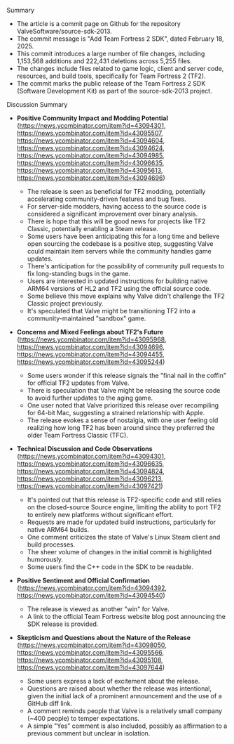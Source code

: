 Summary

*   The article is a commit page on Github for the repository ValveSoftware/source-sdk-2013.
*   The commit message is "Add Team Fortress 2 SDK", dated February 18, 2025.
*   This commit introduces a large number of file changes, including 1,153,568 additions and 222,431 deletions across 5,255 files.
*   The changes include files related to game logic, client and server code, resources, and build tools, specifically for Team Fortress 2 (TF2).
*   The commit marks the public release of the Team Fortress 2 SDK (Software Development Kit) as part of the source-sdk-2013 project.

Discussion Summary

*   **Positive Community Impact and Modding Potential** (https://news.ycombinator.com/item?id=43094301, https://news.ycombinator.com/item?id=43095507, https://news.ycombinator.com/item?id=43094604, https://news.ycombinator.com/item?id=43094624, https://news.ycombinator.com/item?id=43094985, https://news.ycombinator.com/item?id=43096635, https://news.ycombinator.com/item?id=43095613, https://news.ycombinator.com/item?id=43094696)
    *   The release is seen as beneficial for TF2 modding, potentially accelerating community-driven features and bug fixes.
    *   For server-side modders, having access to the source code is considered a significant improvement over binary analysis.
    *   There is hope that this will be good news for projects like TF2 Classic, potentially enabling a Steam release.
    *   Some users have been anticipating this for a long time and believe open sourcing the codebase is a positive step, suggesting Valve could maintain item servers while the community handles game updates.
    *   There's anticipation for the possibility of community pull requests to fix long-standing bugs in the game.
    *   Users are interested in updated instructions for building native ARM64 versions of HL2 and TF2 using the official source code.
    *   Some believe this move explains why Valve didn't challenge the TF2 Classic project previously.
    *   It's speculated that Valve might be transitioning TF2 into a community-maintained "sandbox" game.

*   **Concerns and Mixed Feelings about TF2's Future** (https://news.ycombinator.com/item?id=43095968, https://news.ycombinator.com/item?id=43094696, https://news.ycombinator.com/item?id=43094455, https://news.ycombinator.com/item?id=43095244)
    *   Some users wonder if this release signals the "final nail in the coffin" for official TF2 updates from Valve.
    *   There is speculation that Valve might be releasing the source code to avoid further updates to the aging game.
    *   One user noted that Valve prioritized this release over recompiling for 64-bit Mac, suggesting a strained relationship with Apple.
    *   The release evokes a sense of nostalgia, with one user feeling old realizing how long TF2 has been around since they preferred the older Team Fortress Classic (TFC).

*   **Technical Discussion and Code Observations** (https://news.ycombinator.com/item?id=43094301, https://news.ycombinator.com/item?id=43096635, https://news.ycombinator.com/item?id=43094824, https://news.ycombinator.com/item?id=43096213, https://news.ycombinator.com/item?id=43097421)
    *   It's pointed out that this release is TF2-specific code and still relies on the closed-source Source engine, limiting the ability to port TF2 to entirely new platforms without significant effort.
    *   Requests are made for updated build instructions, particularly for native ARM64 builds.
    *   One comment criticizes the state of Valve's Linux Steam client and build processes.
    *   The sheer volume of changes in the initial commit is highlighted humorously.
    *   Some users find the C++ code in the SDK to be readable.

*   **Positive Sentiment and Official Confirmation** (https://news.ycombinator.com/item?id=43094392, https://news.ycombinator.com/item?id=43094540)
    *   The release is viewed as another "win" for Valve.
    *   A link to the official Team Fortress website blog post announcing the SDK release is provided.

*   **Skepticism and Questions about the Nature of the Release** (https://news.ycombinator.com/item?id=43098050, https://news.ycombinator.com/item?id=43095566, https://news.ycombinator.com/item?id=43095108, https://news.ycombinator.com/item?id=43097644)
    *   Some users express a lack of excitement about the release.
    *   Questions are raised about whether the release was intentional, given the initial lack of a prominent announcement and the use of a GitHub diff link.
    *   A comment reminds people that Valve is a relatively small company (~400 people) to temper expectations.
    *   A simple "Yes" comment is also included, possibly as affirmation to a previous comment but unclear in isolation.